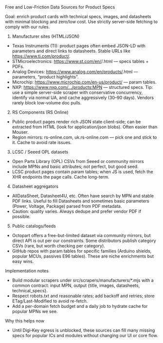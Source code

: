 Free and Low-Friction Data Sources for Product Specs

Goal: enrich product cards with technical specs, images, and datasheets with minimal blocking and zero/low cost. Use strictly server-side fetching to comply with our rules.

1) Manufacturer sites (HTML/JSON)
- Texas Instruments (TI): product pages often embed JSON-LD with parameters and direct links to datasheets. Stable URLs like https://www.ti.com/product/<MPN>.
- STMicroelectronics: https://www.st.com/en/<category>/<MPN>.html — specs tables + PDFs.
- Analog Devices: https://www.analog.com/en/products/<MPN>.html — parameters, “product highlights”.
- Microchip: https://www.microchip.com/en-us/product/<MPN> — param tables.
- NXP: https://www.nxp.com/…/products:MPN — structured specs.
Tip: use a simple server-side scraper with conservative concurrency, identify via normal UA, and cache aggressively (30–90 days). Vendors rarely block low-volume doc pulls.

2) RS Components (RS Online)
- Public product pages render rich JSON state client-side; can be extracted from HTML (look for application/json blobs). Often easier than Mouser.
- Region mirrors: rs-online.com, uk.rs-online.com — pick one and stick to it. Cache to avoid rate issues.

3) LCSC / Seeed OPL datasets
- Open Parts Library (OPL) CSVs from Seeed or community mirrors include MPNs and basic attributes; not perfect, but good seed.
- LCSC product pages contain param tables; when JS is used, fetch the XHR endpoints the page calls. Cache long-term.

4) Datasheet aggregators
- AllDataSheet, Datasheet4U, etc. Often have search by MPN and stable PDF links. Useful to fill Datasheets and sometimes basic parameters (Power, Voltage, Package) parsed from PDF metadata.
- Caution: quality varies. Always dedupe and prefer vendor PDF if possible.

5) Public catalogs/feeds
- Octopart offers a free-but-limited dataset via community mirrors, but direct API is out per our constraints. Some distributors publish category CSVs (rare, but worth checking per category).
- GitHub repos with param tables for specific families (Arduino shields, popular MCUs, passives E96 tables). These are niche enrichments but easy wins.

Implementation notes
- Build modular scrapers under src/scrapers/manufacturers/*.mjs with a common contract: input MPN, output {title, images, datasheets, technical_specs}.
- Respect robots.txt and reasonable rates; add backoff and retries; store ETag/Last-Modified to avoid re-fetch.
- Add a per-domain fetch budget and a daily job to hydrate cache for popular MPNs we see.

Why this helps now
- Until Digi‑Key egress is unblocked, these sources can fill many missing specs for popular ICs and modules without changing our UI or core flow.
